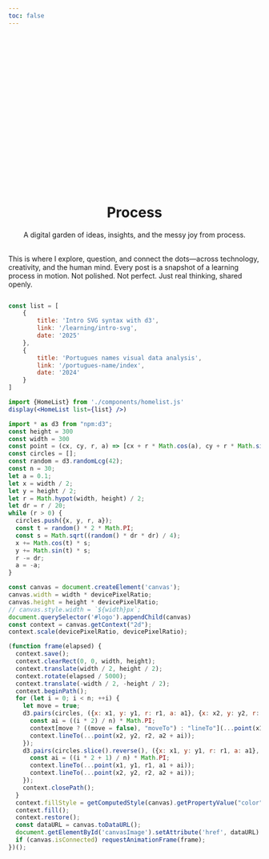 ```yaml
---
toc: false
---
```




<div class="logo">
    <div class="row">
        <div id="logo" class="isolate">
            <svg width="300px" height="300px" viewBox="0 0 31.8017578 20.3251953" version="1.1" xmlns="http://www.w3.org/2000/svg" xmlns:xlink="http://www.w3.org/1999/xlink">
                <defs>
                  <pattern id="canvasPattern" patternUnits="userSpaceOnUse" width="50" height="50">
                    <image id="canvasImage" width="50" height="50" />
                    </pattern>
                </defs>
                <g id="Page-1" stroke="none" stroke-width="1" >
                    <g id="v_v-copy" fill="url(#canvasPattern)" fill-rule="nonzero">
                        <polygon id="Path" points="3.69140625 0 7.3828125 8.01269531 11.0595703 0 14.765625 0 7.35351562 15.2490234 0 0"></polygon>
                        <polygon id="Path" points="7.41210938 17.2490234 24.375 17.2490234 24.375 20.3251953 7.41210938 20.3251953"></polygon>
                        <polygon id="Path" points="20.7275391 0 24.4189453 8.01269531 28.0957031 0 31.8017578 0 24.3896484 15.2490234 17.0361328 0"></polygon>
                    </g>
                </g>
            </svg>
        </div>
    </div>
    <div class="row">
        <h1>Process</h1>    
    </div>
        <div class="row">
            A digital garden of ideas, insights, and the messy joy from process.
        </div>
        <br />
        <div class="row">
            <p class="note">
            This is where I explore, question, and connect the dots—across technology, creativity, and the human mind. Every post is a snapshot of a learning process in motion. Not polished. Not perfect. Just real thinking, shared openly.
            </p>
        </div>
</div>

```jsx
const list = [
    {
        title: 'Intro SVG syntax with d3',
        link: '/learning/intro-svg',
        date: '2025'
    },
    {
        title: 'Portugues names visual data analysis',
        link: '/portugues-name/index',
        date: '2024'
    }
]
```


```jsx
import {HomeList} from './components/homelist.js'
display(<HomeList list={list} />)
```




```js
import * as d3 from "npm:d3";
const height = 300
const width = 300
const point = (cx, cy, r, a) => [cx + r * Math.cos(a), cy + r * Math.sin(a)];
const circles = [];
const random = d3.randomLcg(42);
const n = 30;
let a = 0.1;
let x = width / 2;
let y = height / 2;
let r = Math.hypot(width, height) / 2;
let dr = r / 20;
while (r > 0) {
  circles.push({x, y, r, a});
  const t = random() * 2 * Math.PI;
  const s = Math.sqrt((random() * dr * dr) / 4);
  x += Math.cos(t) * s;
  y += Math.sin(t) * s;
  r -= dr;
  a = -a;
}

const canvas = document.createElement('canvas');
canvas.width = width * devicePixelRatio;
canvas.height = height * devicePixelRatio;
// canvas.style.width = `${width}px`;
document.querySelector('#logo').appendChild(canvas)
const context = canvas.getContext("2d");
context.scale(devicePixelRatio, devicePixelRatio);

(function frame(elapsed) {
  context.save();
  context.clearRect(0, 0, width, height);
  context.translate(width / 2, height / 2);
  context.rotate(elapsed / 5000);
  context.translate(-width / 2, -height / 2);
  context.beginPath();
  for (let i = 0; i < n; ++i) {
    let move = true;
    d3.pairs(circles, ({x: x1, y: y1, r: r1, a: a1}, {x: x2, y: y2, r: r2, a: a2}) => {
      const ai = ((i * 2) / n) * Math.PI;
      context[move ? ((move = false), "moveTo") : "lineTo"](...point(x1, y1, r1, a1 + ai));
      context.lineTo(...point(x2, y2, r2, a2 + ai));
    });
    d3.pairs(circles.slice().reverse(), ({x: x1, y: y1, r: r1, a: a1}, {x: x2, y: y2, r: r2, a: a2}) => {
      const ai = ((i * 2 + 1) / n) * Math.PI;
      context.lineTo(...point(x1, y1, r1, a1 + ai));
      context.lineTo(...point(x2, y2, r2, a2 + ai));
    });
    context.closePath();
  }
  context.fillStyle = getComputedStyle(canvas).getPropertyValue("color");
  context.fill();
  context.restore();
  const dataURL = canvas.toDataURL();
  document.getElementById('canvasImage').setAttribute('href', dataURL)
  if (canvas.isConnected) requestAnimationFrame(frame);
})();
```



<style>
canvas {
    position: absolute;
    left:0px;
    top: 0px;
    width: 300px;
    height: 300px;
    display: none;
}
#logo {
    position: relative;
    width: 300px;
    height: 300px;
    overflow: hideen;
}


.logo {
    display: flex;
    width: 100%;
    justify-content: center;
    flex-flow: column;
}

.row {
    display: flex;
    justify-content: center;
    align-items: flex-start;
}

.note {
    color: var(--theme-foreground-muted);
}

</style>
